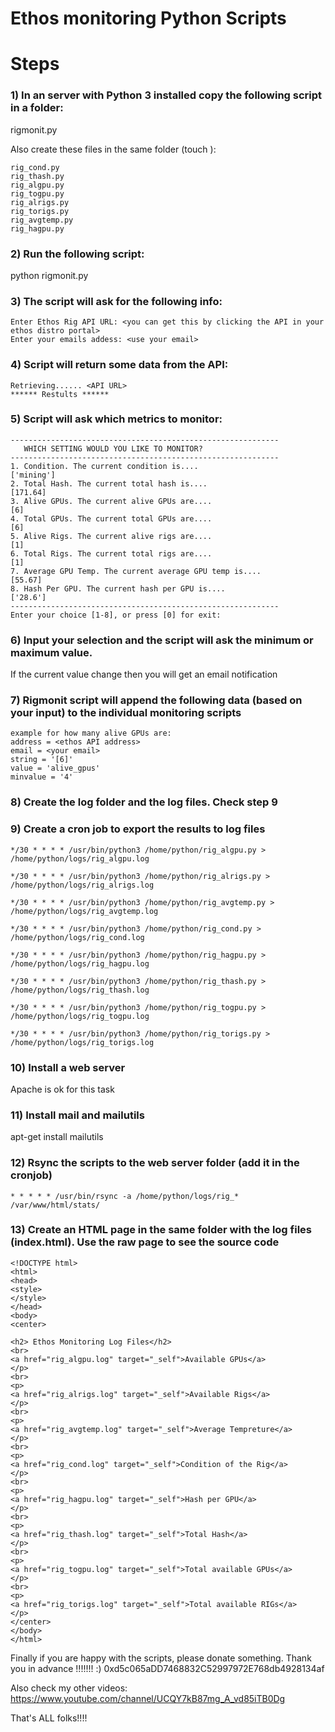 # Ethos monitoring Python Scripts



# Steps

### 1) In an server with Python 3 installed copy the following script in a folder:
rigmonit.py

Also create these files in the same folder (touch <file name>):
```
rig_cond.py
rig_thash.py
rig_algpu.py
rig_togpu.py
rig_alrigs.py
rig_torigs.py
rig_avgtemp.py
rig_hagpu.py
```

### 2) Run the following script:
python rigmonit.py


### 3) The script will ask for the following info:
```
Enter Ethos Rig API URL: <you can get this by clicking the API in your ethos distro portal>
Enter your emails addess: <use your email>
```

### 4) Script will return some data from the API:
```
Retrieving...... <API URL>
****** Restults ******
```

### 5) Script will ask which metrics to monitor:
```
------------------------------------------------------------
   WHICH SETTING WOULD YOU LIKE TO MONITOR?
------------------------------------------------------------
1. Condition. The current condition is....
['mining']
2. Total Hash. The current total hash is....
[171.64]
3. Alive GPUs. The current alive GPUs are....
[6]
4. Total GPUs. The current total GPUs are....
[6]
5. Alive Rigs. The current alive rigs are....
[1]
6. Total Rigs. The current total rigs are....
[1]
7. Average GPU Temp. The current average GPU temp is....
[55.67]
8. Hash Per GPU. The current hash per GPU is....
['28.6']
------------------------------------------------------------
Enter your choice [1-8], or press [0] for exit: 
```


### 6) Input your selection and the script will ask the minimum or maximum value. 
If the current value change then you will get an email notification


### 7) Rigmonit script will append the following data (based on your input) to the individual monitoring scripts
```
example for how many alive GPUs are:
address = <ethos API address>
email = <your email>
string = '[6]'
value = 'alive_gpus'
minvalue = '4'
```


### 8) Create the log folder and the log files. Check step 9 



### 9) Create a cron job to export the results to log files
```
*/30 * * * * /usr/bin/python3 /home/python/rig_algpu.py > /home/python/logs/rig_algpu.log

*/30 * * * * /usr/bin/python3 /home/python/rig_alrigs.py > /home/python/logs/rig_alrigs.log

*/30 * * * * /usr/bin/python3 /home/python/rig_avgtemp.py > /home/python/logs/rig_avgtemp.log

*/30 * * * * /usr/bin/python3 /home/python/rig_cond.py > /home/python/logs/rig_cond.log

*/30 * * * * /usr/bin/python3 /home/python/rig_hagpu.py > /home/python/logs/rig_hagpu.log

*/30 * * * * /usr/bin/python3 /home/python/rig_thash.py > /home/python/logs/rig_thash.log

*/30 * * * * /usr/bin/python3 /home/python/rig_togpu.py > /home/python/logs/rig_togpu.log

*/30 * * * * /usr/bin/python3 /home/python/rig_torigs.py > /home/python/logs/rig_torigs.log
```


### 10) Install a web server
Apache is ok for this task



### 11) Install mail and mailutils
apt-get install mailutils



### 12) Rsync the scripts to the web server folder (add it in the cronjob)
```
* * * * * /usr/bin/rsync -a /home/python/logs/rig_* /var/www/html/stats/
```


### 13) Create an HTML page in the same folder with the log files (index.html). Use the raw page to see the source code
```
<!DOCTYPE html>
<html>
<head>
<style>
</style>
</head>
<body>
<center>

<h2> Ethos Monitoring Log Files</h2>
<br>
<a href="rig_algpu.log" target="_self">Available GPUs</a> 
</p>
<br>
<p>
<a href="rig_alrigs.log" target="_self">Available Rigs</a>
</p>
<br>
<p>
<a href="rig_avgtemp.log" target="_self">Average Tempreture</a>
</p>
<br>
<p>
<a href="rig_cond.log" target="_self">Condition of the Rig</a>
</p>
<br>
<p>
<a href="rig_hagpu.log" target="_self">Hash per GPU</a>
</p>
<br>
<p>
<a href="rig_thash.log" target="_self">Total Hash</a>
</p>
<br>
<p>
<a href="rig_togpu.log" target="_self">Total available GPUs</a>
</p>
<br>
<p>
<a href="rig_torigs.log" target="_self">Total available RIGs</a>
</p>
</center>
</body>
</html>
```



Finally if you are happy with the scripts, please donate something. Thank you in advance !!!!!!! :) 
0xd5c065aDD7468832C52997972E768db4928134af

Also check my other videos: https://www.youtube.com/channel/UCQY7kB87mg_A_vd85iTB0Dg


That's ALL folks!!!!
